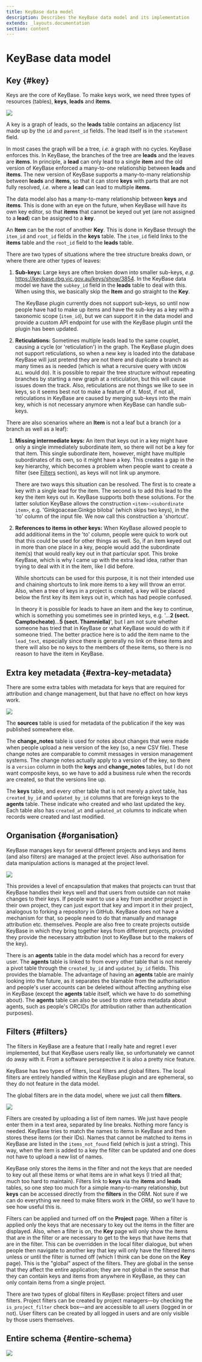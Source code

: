 ```yaml
---
title: KeyBase data model
description: Describes the KeyBase data model and its implementation
extends: _layouts.documentation
section: content
---
```


# KeyBase data model

## Key {#key}

Keys are the core of KeyBase. To make keys work, we need three types of
resources (tables), **keys**, **leads** and **items**.

![](../../assets/images/keybase/keys-leads-items.svg)

A key is a graph of leads, so the **leads** table contains an adjacency list
made up by the `id` and `parent_id` fields. The lead itself is in the
`statement` field.

In most cases the graph will be a tree, _i.e._ a graph with no cycles. KeyBase
enforces this. In KeyBase, the branches of the tree are **leads** and the leaves
are **items**. In principle, a **lead** can only lead to a single **item** and
the old version of KeyBase enforced a many-to-one relationship between **leads**
and **items**. The new version of KeyBase supports a many-to-many relationship
between **leads** and **items**, so that it can store **keys** with parts that
are not fully resolved, _i.e._ where a **lead** can lead to multiple **items**.

The data model also has a many-to-many relationship between **keys** and
**items**. This is done with an eye on the future, when KeyBase will have its
own key editor, so that **items** that cannot be keyed out yet (are not assigned
to a **lead**) can be assigned to a **key**.

An **Item** can be the root of another **Key**. This is done in KeyBase
through the `item_id` and `root_id` fields in the **keys**
table. The `item_id` field links to the **items** table and the
`root_id` field to the **leads** table.

There are two types of situations where the tree structure breaks down, or where
there are other types of leaves:

1.  **Sub-keys:** Large keys are often broken down into smaller sub-keys, _e.g._
    https://keybase.rbg.vic.gov.au/keys/show/3854. In the KeyBase data model we
    have the `subkey_id` field in the **leads** table to deal with this. When
    using this, we basically skip the **Item** and go straight to the **Key**.

    The KeyBase plugin currently does not support sub-keys, so until now people
    have had to make up items and have the sub-key as a key with a taxonomic
    scope (`item_id`), but we can support it in the data model and provide a
    custom API endpoint for use with the KeyBase plugin until the plugin has
    been updated.

2.  **Reticulations:** Sometimes multiple leads lead to the same couplet,
    causing a cycle (or 'reticulation') in the graph. The KeyBase plugin does
    not support reticulations, so when a new key is loaded into the database
    KeyBase will just pretend they are not there and duplicate a branch as many
    times as is needed (which is what a recursive query with `UNION ALL` would
    do). It is possible to repair the tree structure without repeating branches
    by starting a new graph at a reticulation, but this will cause issues down
    the track. Also, reticulations are not things we like to see in keys, so it
    seems best not to make a feature of it. Most, if not all, reticulations in
    KeyBase are caused by merging sub-keys into the main key, which is not
    necessary anymore when KeyBase can handle sub-keys.

There are also scenarios where an **Item** is not a leaf but a branch (or a
branch as well as a leaf):

1.  **Missing intermediate keys:** An item that keys out in a key might have
    only a single immediately subordinate item, so there will not be a key for
    that item. This single subordinate item, however, might have multiple
    subordinates of its own, so it might have a key. This creates a gap in the
    key hierarchy, which becomes a problem when people want to create a filter
    (see [Filters](#filters) section), as keys will not link up anymore.

    There are two ways this situation can be resolved. The first is to create a
    key with a single lead for the item. The second is to add this lead to the
    key the item keys out in. KeyBase supports both these solutions. For the
    latter solution KeyBase allows the construction `<item>:<subordinate item>`,
    e.g. 'Ginkgoaceae:Ginkgo biloba' (which skips two keys), in the 'to' column
    of the input file. We now call this construction a 'shortcut'.

2.  **References to items in other keys:** When KeyBase allowed people to add
    additional items in the 'to' column, people were quick to work out that this
    could be used for other things as well. So, if an item keyed out in more
    than one place in a key, people would add the subordinate item(s) that would
    really key out in that particular spot. This broke KeyBase, which is why I
    came up with the extra lead idea, rather than trying to deal with it in the
    item, like I did before.

    While shortcuts can be used for this purpose, it is not their intended use and chaining shortcuts to link more items to a key will throw an error. Also, when a tree of keys in a project is created, a key will be placed below the first key its item keys out in, which has had people confused.

    In theory it is possible for leads to have an item and the key to continue,
    which is something you sometimes see in printed keys, e.g. '...**2 (sect.
    Camptocheate)**...**5 (sect. Thamniella)**', but I am not sure whether
    someone has tried that in KeyBase or what KeyBase would do with it if
    someone tried. The better practice here is to add the item name to the
    `lead_text`, especially since there is generally no link on these items and
    there will also be no keys to the members of these items, so there is no
    reason to have the item in KeyBase.


## Extra key metadata {#extra-key-metadata}

There are some extra tables with metadata for keys that are required for
attribution and change management, but that have no effect on how keys work.

![](../../assets/images/keybase/key-metadata.svg)

The **sources** table is used for metadata of the publication if the key was
published somewhere else.

The **change_notes** table is used for notes about changes that were made when
people upload a new version of the key (so, a new CSV file). These change notes
are comparable to commit messages in version management systems. The change
notes actually apply to a version of the key, so there is a `version` column in
both the **keys** and **change_notes** tables, but I do not want composite keys,
so we have to add a business rule when the records are created, so that the
versions line up. 

The **keys** table, and every other table that is not merely a pivot table, has
`created_by_id` and `updated_by_id` columns that are foreign keys to the
**agents** table. These indicate who created and who last updated the key. Each
table also has `created_at` and `updated_at` columns to indicate when records
were created and last modified.

## Organisation {#organisation}

KeyBase manages keys for several different projects and keys and items (and also
filters) are managed at the project level. Also authorisation for data
manipulation actions is managed at the project level.

![](../../assets/images/keybase/organisation.svg)

This provides a level of encapsulation that makes that projects can trust that
KeyBase handles their keys well and that users from outside can not make changes
to their keys. If people want to use a key from another project in their own
project, they can just export that key and import it in their project, analogous
to forking a repository in GitHub. KeyBase does not have a mechanism for that,
so people need to do that manually and manage attribution etc. themselves.
People are also free to create projects outside KeyBase in which they bring
together keys from different projects, provided they provide the necessary
attribution (not to KeyBase but to the makers of the key).

There is an **agents** table in the data model which has a record for every
user. The **agents** table is linked to from every other table that is not
merely a pivot table through the `created_by_id` and `updated_by_id` fields.
This provides the blamable. The advantage of having an **agents** table are
mainly looking into the future, as it separates the blamable from the
authorisation and people's user accounts can be deleted without affecting
anything else in KeyBase (except the **agents** table itself, which we have to
do something about). The **agents** table can also be used to store extra
metadata about agents, such as people's ORCIDs (for attribution rather than
authentication purposes).

## Filters {#filters}

The filters in KeyBase are a feature that I really hate and regret I ever
implemented, but that KeyBase users really like, so unfortunately we cannot do
away with it. From a software persepective it is also a pretty nice feature.

KeyBase has two types of filters, local filters and global filters. The local
filters are entirely handled within the KeyBase plugin and are ephemeral, so
they do not feature in the data model.

The global filters are in the data model, where we just call them **filters**.

![](../../assets/images/keybase/keys-leads-items-filters.svg)

Filters are created by uploading a list of item names. We just have people enter
them in a text area, separated by line breaks. Nothing more fancy is needed.
KeyBase tries to match the names to items in KeyBase and then stores these items
(or their IDs). Names that cannot be matched to items in KeyBase are listed in
the `items_not_found` field (which is just a string). This way, when the item is
added to a key the filter can be updated and one does not have to upload a new
list of names.

KeyBase only stores the items in the filter and not the keys that are needed to
key out all these items or what items are in what keys (I tried all that; much
too hard to maintain). Filters link to **keys** via the **items** and **leads**
tables, so one step too much for a simple many-to-many relationship, but
**keys** can be accessed directly from the **filters** in the ORM. Not sure if
we can do everything we need to make filters work in the ORM, so we'll have to
see how useful this is.

Filters can be applied and turned off on the **Project** page. When a filter is
applied only the keys that are necessary to key out the items in the filter are
displayed. Also, when a filter is on, the **Key** page will only show the items
that are in the filter or are necessary to get to the keys that have items that
are in the filter. This can be overridden in the local filter dialogue, but when
people then navigate to another key that key will only have the filtered items
unless or until the filter is turned off (which I think can be done on the
**Key** page). This is the "global" aspect of the filters. They are global in
the sense that they affect the entire application; they are not global in the
sense that they can contain keys and items from anywhere in KeyBase, as they can
only contain items from a single project.

There are two types of global filters in KeyBase: project filters and user
filters. Project filters can be created by project managers—by checking the
`is_project_filter` check box—and are accessible to all users (logged in or
not). User filters can be created by all logged in users and are only visible by
those users themselves.

## Entire schema {#entire-schema}

![](../../assets/images/keybase/entire-schema.svg)


